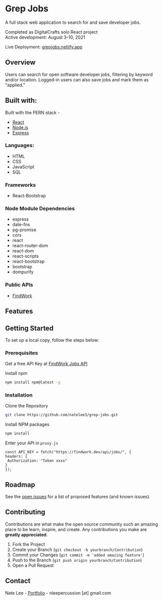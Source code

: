 <!-- [![Contributors][contributors-shield]][contributors-url]
[![Languages][languages-shield]][languages-url]
[![Forks][forks-shield]][forks-url]
[![Issues][issues-shield]][issues-url]
[![LinkedIn][linkedin-shield]][linkedin-url] --> 
# Grep Jobs
A full stack web application to search for and save developer jobs. 

Completed as DigitalCrafts solo React project <br/>
Active development: August 3-10, 2021

Live Deployment: [grepjobs.netlify.app](grepjobs.netlify.app)
## Overview
Users can search for open software developer jobs, filtering by keyword and/or location. Logged-in users can also save jobs and mark them as "applied."

## Built with:
Built with the PERN stack - 
* [React](https://reactjs.org/)
* [Node.js](https://nodejs.org/en/)
* [Express](https://expressjs.com/)

### Languages:
- HTML
- CSS
- JavaScript
- SQL

### Frameworks
- React-Bootstrap

### Node Module Dependencies
- express
- date-fns
- pg-promise
- cors
- react
- react-router-dom
- react-dom
- react-scripts
- react-bootstrap
- bootstrap
- dompurify

### Public APIs
- [FindWork](https://findwork.dev)

<!-- ## Screenshots
Desktop
Mobile -->

## Features


<!-- GETTING STARTED -->
## Getting Started

To set up a local copy, follow the steps below:

### Prerequisites

Get a free API Key at [FindWork Jobs API](https://findwork.dev/developers/)

Install npm

  ```sh
  npm install npm@latest -g
  ```

### Installation

Clone the Repository

   ```sh
   git clone https://github.com/natelee3/grep-jobs.git
   ```
   
Install NPM packages

   ```sh
   npm install
   ```
   
Enter your API in `proxy.js`

   ```JS
   const API_KEY = fetch("https://findwork.dev/api/jobs/", {
  headers: {
    Authorization: "Token xxxx"
  }
});
   ```


<!-- ROADMAP -->
## Roadmap

See the [open issues](https://github.com/natelee3/grep-jobs/issues) for a list of proposed features (and known issues).



<!-- CONTRIBUTING -->
## Contributing

Contributions are what make the open source community such an amazing place to be learn, inspire, and create. Any contributions you make are **greatly appreciated**.

1. Fork the Project
2. Create your Branch (`git checkout -b yourbranch/Contribution`)
3. Commit your Changes (`git commit -m 'added amazing feature'`)
4. Push to the Branch (`git push origin yourbranch/Contribution`)
5. Open a Pull Request



<!-- CONTACT -->
## Contact
Nate Lee - [Portfolio](https://natelee.dev) - nleepercussion [at] gmail.com








<!-- MARKDOWN LINKS & IMAGES -->
[contributors-shield]: https://img.shields.io/github/contributors/alynapchuk/git-hired-app?color=219ebc&style=for-the-badge
[contributors-url]: #

[languages-shield]: https://img.shields.io/github/languages/count/alynapchuk/git-hired-app?color=90ab60&style=for-the-badge
[languages-url]: #

[forks-shield]: https://img.shields.io/github/forks/alynapchuk/git-hired-app?color=f5af00&style=for-the-badge
[forks-url]: #

[issues-shield]: https://img.shields.io/bitbucket/issues-raw/alynapchuk/git-hired-app?style=for-the-badge
[issues-url]: #

[linkedin-shield]: https://img.shields.io/badge/-LinkedIn-black.svg?style=for-the-badge&logo=linkedin&colorB=555
[linkedin-url]: https://www.linkedin.com/in/alynapchuk/

[product-screenshot]: images/screenshot.png